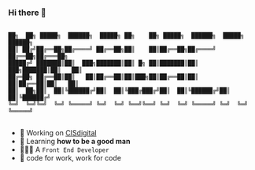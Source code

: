 ### Hi there 👋

```

██╗  ██╗ █████╗  ██████╗  █████╗ ██╗    ██╗ █████╗  ██████╗  █████╗  ██████╗ 
██║ ██╔╝██╔══██╗██╔════╝ ██╔══██╗██║    ██║██╔══██╗██╔════╝ ██╔══██╗██╔═══██╗
█████╔╝ ███████║██║  ███╗███████║██║ █╗ ██║███████║██║  ███╗███████║██║   ██║
██╔═██╗ ██╔══██║██║   ██║██╔══██║██║███╗██║██╔══██║██║   ██║██╔══██║██║   ██║
██║  ██╗██║  ██║╚██████╔╝██║  ██║╚███╔███╔╝██║  ██║╚██████╔╝██║  ██║╚██████╔╝
╚═╝  ╚═╝╚═╝  ╚═╝ ╚═════╝ ╚═╝  ╚═╝ ╚══╝╚══╝ ╚═╝  ╚═╝ ╚═════╝ ╚═╝  ╚═╝ ╚═════╝ 
                                                                             
```

- 🔭 Working on [CISdigital](http://cisdigital.cn/)
- 🌱 Learning **how to be a good man**
- 👨🏻‍💻 A `Front End Developer`
- 🎯 code for work, work for code
